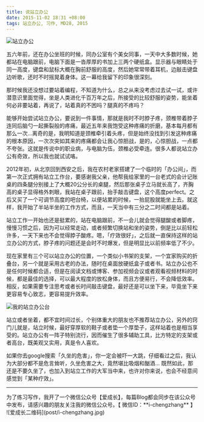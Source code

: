 ```yaml
---
title: 说站立办公
date: 2015-11-02 18:31 +08:00
tags: 站立办公, 习作, MD28, 2015
---
```


![站立办公](post/stand01.png)

五六年前，还在办公坐班的时候，同办公室有个美女同事，一天中大多数时候，她都站在电脑跟前，电脑下面是一沓厚厚的书加上三两个硬纸盒。显示器与眼睛处于同一高度，键盘和鼠标大概在胸前舒服的高度，然后她常常带着耳机，边敲击键盘边听歌，还时不时摇晃着身体。这一幕给我留下的印象很深刻。

那时候我还没想过要站着编程，不知道为什么，总之从来没考虑过去试一试，或许潜意识里面觉得，坐是人类进化千百万年之后，所接受的比较舒服的姿势，能坐着何必非要站着，再说了，站着真的不困吗？腿真的不疼吗？

能够开始尝试站立办公，要说到一件事情，那就是我时不时脖子疼，颈椎带着脖子连同后脑勺一起撕裂般的疼痛，最近五年来我饱受这种疼痛的折磨，基本每月都有那么一次...离奇的是，我明知道是颈椎牵引着头疼，但是始终没找到引发这种疼痛的根本原因，一次次突如其来的疼痛都会让我心惊胆战，是的，心惊胆战，一点都不夸张。这就是传说中的职业病，与电脑为伍，颈椎必受牵连。很多人都说站立办公有奇效，所以我也就试试咯。

2012年初，从北京回到西安之后，我在农村老家搭建了一个临时的「办公间」，而第一次正式拥有站立工作台，要感谢我父亲，他帮我给家里的一台老式的会计记账桌的四条腿分别接上了大概20公分长的桌腿，然后那张桌子立马就长高了，齐胸高的桌子显得格外刺眼，我站在桌子跟前，抬手敲击键盘，这个高度perfect。之后又买了一个可调节高度的吧台椅，以便站累的时候，一抬屁股就能坐上去。就这样，我开始了半站半坐的工作方式，而且，一天当中有三分之二时间都是站着。

站立工作一开始也还是挺累的，站在电脑跟前，不一会儿就会觉得腿酸或者脚疼，慢慢习惯之后，因为可以经常走动，或者频繁切换站和坐的姿势，倒是比以前轻松许多，一天下来也不会觉得脖子酸疼。嗯，「疗效很好」，之后就一直保持这样的站立办公的方式，脖子疼的问题还是会时不时爆发，但是明显比以前频率低了不少。

现在家里有三个可以站立办公的位置，一个类似小书架的支架，一个宜家购买的折叠台，另一个就是采用古老的办法，随时在桌面放硬纸盒子或者书。站立办公也不是任何时候都合适，但是在阅读文档或博客、参加视频会议或者观看视频材料的时候，都是最佳的选择，可以最大程度的放松身体，而且方便易行，不会降低效率。相反，如果需要专注思考或者长时间敲击键盘，最好还是可以坐下来，毕竟坐下来更容易专心致志，更容易提升效率。

![我的站立办公台](post/standup.jpg)

站立或者坐着，都不宜时间过长，个别体重大的朋友也不推荐站立办公，另外的窍门儿就是，站立时候，最好穿厚软的鞋子或者垫一个厚垫子，这样站着也是相当享受的。站立办公有一阵子特别流行，因而催生了很多辅助工具，比方特定的支架或者高台，既美观又实用，真是令人喜欢。

如果你去google搜索「久坐的危害」，你一定会被吓一大跳，仔细看过之后，我认为大部分都不是危言耸听，久坐危害之大，竟然堪比吸烟和酗酒... 既然如此，那还是不要久坐了，也加入到站立工作的大军当中来，也许对你来说，也会不经意间感觉到「某种疗效」。

***
<span class="footnotes">
为了练习写作，我开了一个微信公众号【爱成长】，每篇Blog都会同步在该公众号中发布，请感兴趣的朋友关注我的微信公众号。【 微信ID：**i-chengzhang** 】<br />
![爱成长二维码](post/i-chengzhang.jpg)
</span>